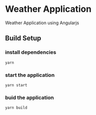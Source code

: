 # Weather Application
Weather Application using Angularjs


## Build Setup

### install dependencies
`yarn`

### start the application
`yarn start`

### buid the application
`yarn build`
